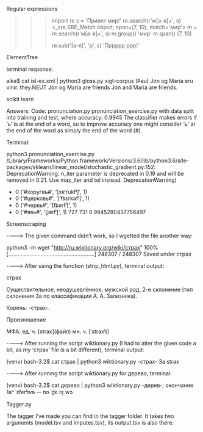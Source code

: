 Regular expressions

>>> import re
>>> s = 'Привет мир!'
>>> re.search(r'м[а-я]+', s)
<_sre.SRE_Match object; span=(7, 10), match='мир'>
>>> m = re.search(r'м[а-я]+', s)
>>> m.group()
'мир'
>>> m.span()
(7, 10)
>>> 
>>> re.sub('[а-я]', 'р', s)
'Пррррр ррр!'
>>> 


ElementTree

terminal response:


aika$ cat isl-ex.xml | python3 gloss.py
xigt-corpus
(Þau) Jón og María eru vinir.
they.NEUT Jón og María are friends
Jón and María are friends.


scikit learn

Answers:
Code:
pronunciation.py 
pronunciation_exercise.py with data split into training and test, where accuracy: 0.9945 
The classifier makes errors if ‘ь’ is at the end of a word, so to improve accuracy one might consider ‘ь’ at the end of the word as simply the end of the word (#).

Terminal:

python3 pronunciation_exercise.py
/Library/Frameworks/Python.framework/Versions/3.6/lib/python3.6/site-packages/sklearn/linear_model/stochastic_gradient.py:152: DeprecationWarning: n_iter parameter is deprecated in 0.19 and will be removed in 0.21. Use max_iter and tol instead.
DeprecationWarning)
- 0 ('#хоругвь#', '[xɐˈrukfʲ]', 1)
- 0 ('#церковь#', '[ˈt͡sɛrkəfʲ]', 1)
- 0 ('#червь#', '[t͡ɕerfʲ]', 1)
- 0 ('#явь#', '[jæfʲ]', 1)
727
731
0.9945280437756497


Screenscraping


----> The given command didn’t work, so I wgetted the file another way:

python3 -m wget "http://ru.wiktionary.org/wiki/страх"
100% [........................................................] 248307 / 248307
Saved under страх



----> After using the function (strip_html.py), terminal output:

страх

Существительное, неодушевлённое, мужской род, 2-е склонение&#32;(тип склонения 3a  по классификации А.&#160;А.&#160;Зализняка).

Корень: -страх-.



Произношение

МФА: ед.&#160;ч.&#160;&#91;strax&#93;(файл) мн.&#160;ч.&#160;&#91;ˈstraxʲɪ&#93;


----> After running the script wiktionary.py (I had to alter the given code a bit, as my ‘страх’ file is a bit different), terminal output:

(venv) bash-3.2$ cat страх | python3 wiktionary.py
-страх-        3a      strax


----> After running the script wiktionary.py for дерево, terminal:

(venv) bash-3.2$ cat дерево | python3 wiktionary.py
-дерев-; окончание     1a^     ˈdʲerʲɪvə
--     по      ˈd̪ɛ.rɛ̝.wɔ



Tagger.py


The tagger I’ve made you can find in the tagger folder. It takes two arguments (model.tsv and imputes.tsv), its output.tsv is also there.
